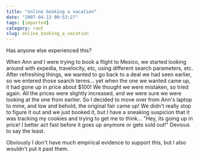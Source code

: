 ```yaml
---
title: "online booking a vacation"
date: "2007-04-13 00:53:27"
tags: [imported]
category: rant
slug: online_booking_a_vacation
---
```


Has anyone else experienced this?

When Ann and I were trying to book a flight to Mexico, we started looking around
with expedia, travelocity, etc, using different search parameters, etc. After
refreshing things, we wanted to go back to a deal we had seen earlier, so we
entered those search terms... yet when the one we wanted came up, it had gone up
in price about $100! We thought we were mistaken, so tried again. All the prices
were slightly increased, and we were sure we were looking at the one from
earlier. So I decided to move over from Ann's laptop to mine, and low and
behold, the original fair came up! We didn't really stop to figure it out and we
just booked it, but I have a sneaking suspicion that it was tracking my cookies
and trying to get me to think... "Hey, its going up in price! I better act fast
before it goes up anymore or gets sold out!" Devious to say the least.

Obviously I don't have much empirical evidence to support this, but I also
wouldn't put it past them.
